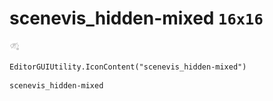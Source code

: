# scenevis_hidden-mixed `16x16`
<img src="/img/scenevis_hidden-mixed.png" width=16 height=16>

``` CSharp
EditorGUIUtility.IconContent("scenevis_hidden-mixed")
```
```
scenevis_hidden-mixed
```
